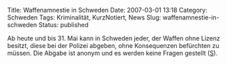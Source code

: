 Title: Waffenamnestie in Schweden
Date: 2007-03-01 13:18
Category: Schweden
Tags: Kriminalität, KurzNotiert, News
Slug: waffenamnestie-in-schweden
Status: published

Ab heute und bis 31. Mai kann in Schweden jeder, der Waffen ohne Lizenz
besitzt, diese bei der Polizei abgeben, ohne Konsequenzen befürchten zu
müssen. Die Abgabe ist anonym und es werden keine Fragen gestellt
([S](http://www.sr.se/cgi-bin/vastmanland/nyheter/artikel.asp?Artikel=1229881)).

